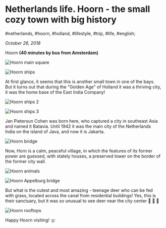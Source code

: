 # Netherlands life. Hoorn - the small cozy town with big history

#netherlands, #hoorn, #holland, #lifestyle, #trip, #life, #english;

_October 26, 2018_

Hoorn **(40 minutes by bus from Amsterdam)**

![Hoorn main square](/images/netherlands-life-hoorn-the-small-cozy-town-with-big-history/1.jpg "Hoorn main square")

![Hoorn ships](/images/netherlands-life-hoorn-the-small-cozy-town-with-big-history/2.jpg "Hoorn ships")

At first glance, it seems that this is another small town in one of the bays. But it turns out that during the "Golden Age" of Holland it was a thriving city, it was the home base of the East India Company!

![Hoorn ships 2](/images/netherlands-life-hoorn-the-small-cozy-town-with-big-history/3.jpg "Hoorn ships 2")

![Hoorn ships 3](/images/netherlands-life-hoorn-the-small-cozy-town-with-big-history/4.jpg "Hoorn ships 3")

Jan Pietersun Cohen was born here, who captured a city in southeast Asia and named it Batavia. Until 1942 it was the main city of the Netherlands India on the island of Java, and now it is Jakarta.

![Hoorn bridge](/images/netherlands-life-hoorn-the-small-cozy-town-with-big-history/5.jpg "Hoorn bridge")

Now, Horn is a calm, peaceful village, in which the features of its former power are guessed, with stately houses, a preserved tower on the border of the former city wall.

![Hoorn animals](/images/netherlands-life-hoorn-the-small-cozy-town-with-big-history/6.jpg "Hoorn animals")

![Hoorn Appelburg bridge](/images/netherlands-life-hoorn-the-small-cozy-town-with-big-history/7.jpg "Hoorn Appelburg bridge")

But what is the cutest and most amazing - teenage deer who can be fed with grass, located across the canal from residential buildings! Yes, this is their sanctuary, but it was so unusual to see deer near the city center 🦌 🦌 🦌

![Hoorn rooftops](/images/netherlands-life-hoorn-the-small-cozy-town-with-big-history/8.jpg "Hoorn rooftops")

Happy Hoorn visiting! :y:
